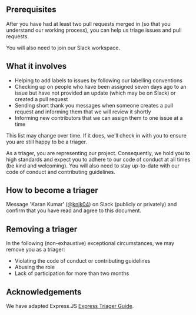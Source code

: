 ## Prerequisites

After you have had at least two pull requests merged in (so that you understand our working process), 
you can help us triage issues and pull requests.

You will also need to join our Slack workspace.

## What it involves

- Helping to add labels to issues by following our labelling conventions
- Checking up on people who have been assigned seven days ago to an issue but have not provided an 
update (which may be on Slack) or created a pull request
- Sending short thank you messages when someone creates a pull request and informing them that we will review it shortly
- Informing new contributors that we can assign them to one issue at a time

This list may change over time. If it does, we'll check in with you to ensure you are still happy to be a triager.

As a triager, you are representing our project. Consequently, we hold you to high standards and 
expect you to adhere to our code of conduct at all times (be kind and welcoming). You will also 
need to stay up-to-date with our code of conduct and contributing guidelines.

## How to become a triager

Message 'Karan Kumar' (@[knjk04](https://github.com/knjk04)) on Slack (publicly or privately) and 
confirm that you have read and agree to this document.

## Removing a triager

In the following (non-exhaustive) exceptional circumstances, we may remove you as a triager:

- Violating the code of conduct or contributing guidelines
- Abusing the role
- Lack of participation for more than two months

## Acknowledgements

We have adapted Express.JS 
[Express Triager Guide](https://github.com/expressjs/express/blob/master/Triager-Guide.md).
